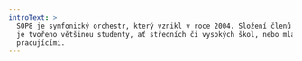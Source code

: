 ```yaml
---
introText: >
  SOP8 je symfonický orchestr, který vznikl v roce 2004. Složení členů orchestru
  je tvořeno většinou studenty, ať středních či vysokých škol, nebo mladými
  pracujícími.
---
```


